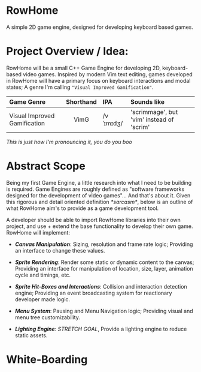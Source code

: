 # RowHome

A simple 2D game engine, designed for developing keyboard based games.

# Project Overview / Idea:

RowHome will be a small C++ Game Engine for developing 2D, keyboard-based video games. Inspired by modern Vim text
editing, games developed in RowHome will have a primary focus on keyboard interactions and modal states; A genre I'm
calling `"Visual Improved Gamification"`.

| Game Genre                   | Shorthand | IPA       | Sounds like                               |
| :--------------------------- | :-------: | :-------- | :---------------------------------------- |
| Visual Improved Gamification |   VimG    | /vˈɪmɪdʒ/ | 'scrimmage', but 'vim' instead of 'scrim' |

_This is just how I'm pronouncing it, you do you boo_

# Abstract Scope

Being my first Game Engine, a little research into what I need to be building is required. Game Engines are roughly
defined as "software frameworks designed for the development of video games"... And that's about it. Given this rigorous
and detail oriented definition _\*sarcasm\*_, below is an outline of what RowHome aim's to provide as a game development
tool.

A developer should be able to import RowHome libraries into their own project, and use + extend the base functionality
to develop their own game. RowHome will implement:

- **_Canvas Manipulation_**: Sizing, resolution and frame rate logic; Providing an interface to change these values.

- **_Sprite Rendering_**: Render some static or dynamic content to the canvas; Providing an interface for manipulation
  of location, size, layer, animation cycle and timings, etc.

- **_Sprite Hit-Boxes and Interactions_**: Collision and interaction detection engine; Providing an event broadcasting
  system for reactionary developer made logic.

- **_Menu System_**: Pausing and Menu Navigation logic; Providing visual and menu tree customizability.

- **_Lighting Engine_**: _STRETCH GOAL_, Provide a lighting engine to reduce static assets.

# White-Boarding
